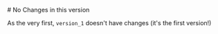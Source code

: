 # No Changes in this version

As the very first, `version_1` doesn't have changes (it's the first version!)